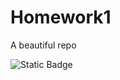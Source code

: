 # Homework1
A beautiful repo

![Static Badge](https://img.shields.io/badge/Python-2CA5E0?style=for-the-badge&logo=telegram&logoColor=white)
